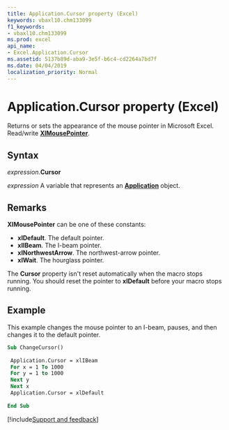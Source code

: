 ```yaml
---
title: Application.Cursor property (Excel)
keywords: vbaxl10.chm133099
f1_keywords:
- vbaxl10.chm133099
ms.prod: excel
api_name:
- Excel.Application.Cursor
ms.assetid: 5137b89d-aba9-3e5f-b6c4-cd2264a7bd7f
ms.date: 04/04/2019
localization_priority: Normal
---
```



# Application.Cursor property (Excel)

Returns or sets the appearance of the mouse pointer in Microsoft Excel. Read/write **[XlMousePointer](Excel.XlMousePointer.md)**.


## Syntax

_expression_.**Cursor**

_expression_ A variable that represents an **[Application](Excel.Application(object).md)** object.


## Remarks

**XlMousePointer** can be one of these constants:

- **xlDefault**. The default pointer.
- **xlIBeam**. The I-beam pointer.
- **xlNorthwestArrow**. The northwest-arrow pointer.
- **xlWait**. The hourglass pointer.

The **Cursor** property isn't reset automatically when the macro stops running. You should reset the pointer to **xlDefault** before your macro stops running.


## Example

This example changes the mouse pointer to an I-beam, pauses, and then changes it to the default pointer.

```vb
Sub ChangeCursor() 
 
 Application.Cursor = xlIBeam 
 For x = 1 To 1000 
 For y = 1 to 1000 
 Next y 
 Next x 
 Application.Cursor = xlDefault 
 
End Sub
```




[!include[Support and feedback](~/includes/feedback-boilerplate.md)]
